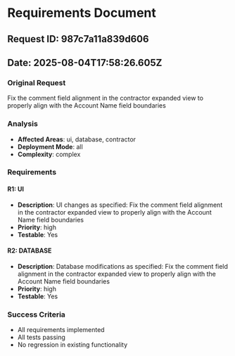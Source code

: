 # Requirements Document
## Request ID: 987c7a11a839d606
## Date: 2025-08-04T17:58:26.605Z

### Original Request
Fix the comment field alignment in the contractor expanded view to properly align with the Account Name field boundaries

### Analysis
- **Affected Areas**: ui, database, contractor
- **Deployment Mode**: all
- **Complexity**: complex

### Requirements

#### R1: UI
- **Description**: UI changes as specified: Fix the comment field alignment in the contractor expanded view to properly align with the Account Name field boundaries
- **Priority**: high
- **Testable**: Yes


#### R2: DATABASE
- **Description**: Database modifications as specified: Fix the comment field alignment in the contractor expanded view to properly align with the Account Name field boundaries
- **Priority**: high
- **Testable**: Yes


### Success Criteria
- All requirements implemented
- All tests passing
- No regression in existing functionality
